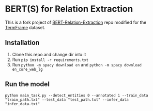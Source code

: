 # BERT(S) for Relation Extraction

This is a fork project of [BERT-Relation-Extraction](https://github.com/plkmo/BERT-Relation-Extraction) repo modified for the [TermFrame](https://termframe.ff.uni-lj.si/) dataset.

## Installation
1. Clone this repo and change dir into it
2. Run `pip install -r requirements.txt`
3. Run `python -m spacy download en` and `python -m spacy download en_core_web_lg`

## Run the model
`python main_task.py --detect_entities 0 --annotated 1 --train_data "train_path.txt" --test_data "test_path.txt" --infer_data "infer_data.txt"`